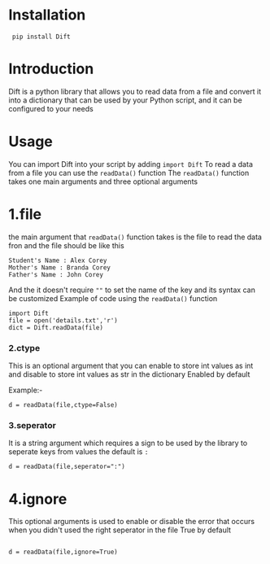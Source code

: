 # Installation
``` pip install Dift```
# Introduction
Dift is a python library that allows you to read data from a file and convert it into a dictionary that can be used by your Python script, and it can be configured to your needs
# Usage
You can import Dift into your script by adding
```import Dift```
To read a data from a file you can use the ```readData()``` function
The ```readData()``` function takes one main arguments and three optional arguments
# 1.file
the main argument that ```readData()``` function takes is the file to read the data fron and the file should be like this
```
Student's Name : Alex Corey
Mother's Name : Branda Corey
Father's Name : John Corey
```
And the it doesn't require ```""``` to set the name of the key and its syntax can be customized
Example of code using the ```readData()``` function
```
import Dift
file = open('details.txt','r')
dict = Dift.readData(file)
```
<h3>2.ctype</h3>
This is an optional argument that you can enable to store int values as int and disable to store int values as str in the dictionary
Enabled by default

Example:-
```
d = readData(file,ctype=False)
```
<h3>3.seperator</h3>

It is a string argument which requires a sign to be used by the library to seperate keys from values the default is ```:```
```
d = readData(file,seperator=":")
```
# 4.ignore
This optional arguments is used to enable or disable the error that occurs when you didn't used the right seperator in the file
True by default

``` 

d = readData(file,ignore=True)
```